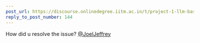 ```yaml
---
post_url: https://discourse.onlinedegree.iitm.ac.in/t/project-1-llm-based-automation-agent-discussion-thread-tds-jan-2025/164277/225
reply_to_post_number: 144
---
```

How did u resolve the issue? [@JoelJeffrey](/u/joeljeffrey)